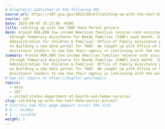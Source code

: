 ```yaml
---
# Originally published at the following URL
source_url: https://18f.gsa.gov/2023/09/07/catching-up-with-the-tanf-data-portal-project/
source: 18f
date: 2023-09-07 15:22:00 -0500
title: Catching up with the TANF Data Portal project
deck: Around 800,000 low-income American families receive cash assistance
  through Temporary Assistance for Needy Families (TANF) each month. 18F and the
  Administration for Children & Families’ Office of Family Assistance partnered
  on building a new data portal for TANF. We caught up with Office of Family
  Assistance leaders to see how their agency is continuing with the work.
summary: Around 800,000 low-income American families receive cash assistance
  through Temporary Assistance for Needy Families (TANF) each month. 18F and the
  Administration for Children & Families’ Office of Family Assistance partnered
  on building a new data portal for TANF. We caught up with Office of Family
  Assistance leaders to see how their agency is continuing with the work.
# See all topics at https://digital.gov/topics
topics:
  - data
  - 18f
  - united-states-department-of-health-and-human-services
slug: catching-up-with-the-tanf-data-portal-project
# Controls how this page appears across the site
# 0 -- hidden
# 1 -- visible
weight: 1
---
```

